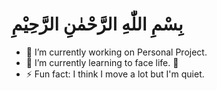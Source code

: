 # بِسْمِ اللّٰهِ الرَّحْمٰنِ الرَّحِيْمِ

- 🔭 I’m currently working on Personal Project.
- 🌱 I’m currently learning to face life. 🤣
- ⚡ Fun fact: I think I move a lot but I'm quiet.
